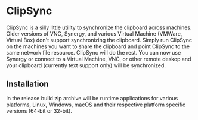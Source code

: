 # ClipSync
ClipSync is a silly little utility to synchronize the clipboard across machines. Older versions of VNC, Synergy, and various Virtual Machine (VMWare, Virtual Box) don't support synchronizing the clipboard. Simply run ClipSync on the machines you want to share the clipboard and point ClipSync to the same network file resource. ClipSync will do the rest. You can now use Synergy or connect to a Virtual Machine, VNC, or other remote deskop and your clipboard (currently text support only) will be synchronized. 

## Installation
In the release build zip archive will be runtime applications for various platforms, Linux, Windows, macOS and their respective platform specific versions (64-bit or 32-bit). 


